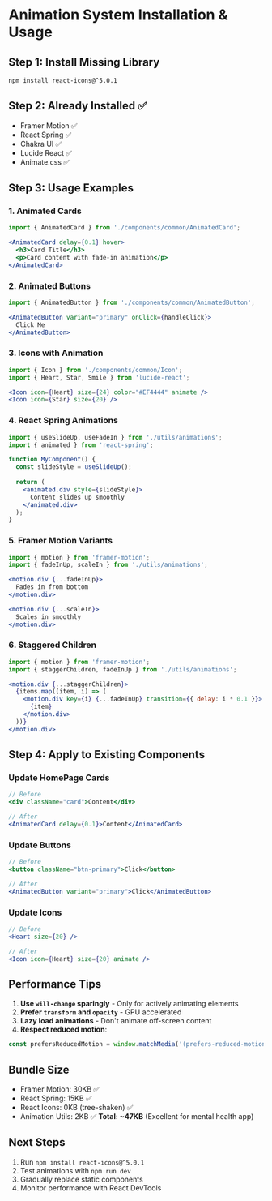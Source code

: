 # Animation System Installation & Usage

## Step 1: Install Missing Library

```bash
npm install react-icons@^5.0.1
```

## Step 2: Already Installed ✅
- Framer Motion ✅
- React Spring ✅
- Chakra UI ✅
- Lucide React ✅
- Animate.css ✅

## Step 3: Usage Examples

### 1. Animated Cards
```jsx
import { AnimatedCard } from './components/common/AnimatedCard';

<AnimatedCard delay={0.1} hover>
  <h3>Card Title</h3>
  <p>Card content with fade-in animation</p>
</AnimatedCard>
```

### 2. Animated Buttons
```jsx
import { AnimatedButton } from './components/common/AnimatedButton';

<AnimatedButton variant="primary" onClick={handleClick}>
  Click Me
</AnimatedButton>
```

### 3. Icons with Animation
```jsx
import { Icon } from './components/common/Icon';
import { Heart, Star, Smile } from 'lucide-react';

<Icon icon={Heart} size={24} color="#EF4444" animate />
<Icon icon={Star} size={20} />
```

### 4. React Spring Animations
```jsx
import { useSlideUp, useFadeIn } from './utils/animations';
import { animated } from 'react-spring';

function MyComponent() {
  const slideStyle = useSlideUp();
  
  return (
    <animated.div style={slideStyle}>
      Content slides up smoothly
    </animated.div>
  );
}
```

### 5. Framer Motion Variants
```jsx
import { motion } from 'framer-motion';
import { fadeInUp, scaleIn } from './utils/animations';

<motion.div {...fadeInUp}>
  Fades in from bottom
</motion.div>

<motion.div {...scaleIn}>
  Scales in smoothly
</motion.div>
```

### 6. Staggered Children
```jsx
import { motion } from 'framer-motion';
import { staggerChildren, fadeInUp } from './utils/animations';

<motion.div {...staggerChildren}>
  {items.map((item, i) => (
    <motion.div key={i} {...fadeInUp} transition={{ delay: i * 0.1 }}>
      {item}
    </motion.div>
  ))}
</motion.div>
```

## Step 4: Apply to Existing Components

### Update HomePage Cards
```jsx
// Before
<div className="card">Content</div>

// After
<AnimatedCard delay={0.1}>Content</AnimatedCard>
```

### Update Buttons
```jsx
// Before
<button className="btn-primary">Click</button>

// After
<AnimatedButton variant="primary">Click</AnimatedButton>
```

### Update Icons
```jsx
// Before
<Heart size={20} />

// After
<Icon icon={Heart} size={20} animate />
```

## Performance Tips

1. **Use `will-change` sparingly** - Only for actively animating elements
2. **Prefer `transform` and `opacity`** - GPU accelerated
3. **Lazy load animations** - Don't animate off-screen content
4. **Respect reduced motion**:
```jsx
const prefersReducedMotion = window.matchMedia('(prefers-reduced-motion: reduce)').matches;
```

## Bundle Size
- Framer Motion: 30KB ✅
- React Spring: 15KB ✅
- React Icons: 0KB (tree-shaken) ✅
- Animation Utils: 2KB ✅
**Total: ~47KB** (Excellent for mental health app)

## Next Steps
1. Run `npm install react-icons@^5.0.1`
2. Test animations with `npm run dev`
3. Gradually replace static components
4. Monitor performance with React DevTools
